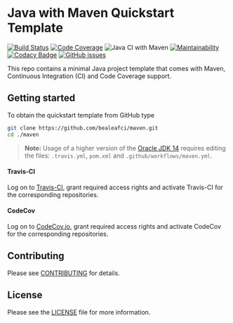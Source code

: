 # Java with Maven Quickstart Template
[![Build Status](https://travis-ci.org/bealeafci/maven.svg?branch=master)](https://travis-ci.org/bealeafci/maven) [![Code Coverage](https://codecov.io/gh/bealeafci/maven/branch/master/graphs/badge.svg?branch=master)](https://codecov.io/gh/bealeafci/maven)
![Java CI with Maven](https://github.com/bealeafci/maven/workflows/Java%20CI%20with%20Maven/badge.svg)
[![Maintainability](https://api.codeclimate.com/v1/badges/978003e33d4cb6fa41f3/maintainability)](https://codeclimate.com/github/bealeafci/maven/maintainability)
[![Codacy Badge](https://api.codacy.com/project/badge/Grade/42b296ce3ea84ab4bb4fa6424b6edb9c)](https://www.codacy.com/gh/bealeafci/maven)
[![GitHub issues](https://img.shields.io/github/issues/bealeafci/maven)](https://github.com/bealeafci/maven/issues)

This repo contains a minimal Java project template that comes with Maven, Continuous Integration (CI) and Code Coverage support.

## Getting started
To obtain the quickstart template from GitHub type

```bash
git clone https://github.com/bealeafci/maven.git
cd ./maven
```

> **Note:** Usage of a higher version of the [Oracle JDK 14](https://www.oracle.com/java/technologies/javase-jdk14-downloads.html) requires editing the files: `.travis.yml`, `pom.xml` and `.github/workflows/maven.yml`.

#### Travis-CI
Log on to [Travis-CI](https://www.travis-ci.org), grant required access rights and activate Travis-CI for the corresponding repositories.

#### CodeCov
Log on to [CodeCov.io](https://codecov.io/login), grant required access rights and activate CodeCov for the corresponding repositories.

## Contributing
Please see [CONTRIBUTING](https://github.com/bealeafci/maven/blob/master/CONTRIBUTING.md) for details.

## License
Please see the [LICENSE](https://github.com/bealeafci/maven/blob/master/LICENSE) file for more information.
